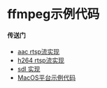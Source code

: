 # ffmpeg示例代码

#### 传送门

* [aac rtsp流实现](./aac_rtsp/)
* [h264 rtsp流实现](./h264_rtsp_code/)
* [sdl 实现](./sdl_test/)
* [MacOS平台示例代码](./mac_code/README.md)
